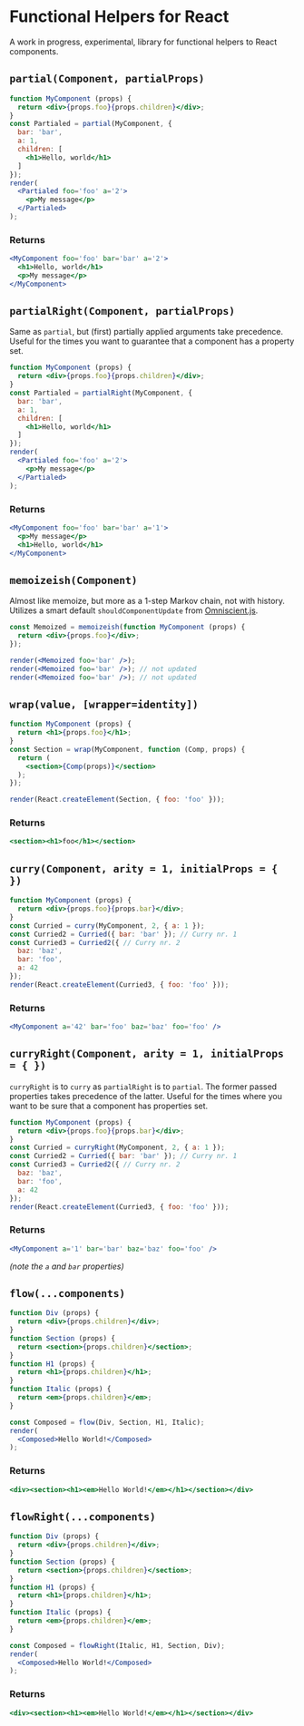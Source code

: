 # Functional Helpers for React

A work in progress, experimental, library for functional helpers to React components.


## `partial(Component, partialProps)`

```jsx
function MyComponent (props) {
  return <div>{props.foo}{props.children}</div>;
}
const Partialed = partial(MyComponent, {
  bar: 'bar',
  a: 1,
  children: [
    <h1>Hello, world</h1>
  ]
});
render(
  <Partialed foo='foo' a='2'>
    <p>My message</p>
  </Partialed>
);
```

### Returns
```jsx
<MyComponent foo='foo' bar='bar' a='2'>
  <h1>Hello, world</h1>
  <p>My message</p>
</MyComponent>
```

## `partialRight(Component, partialProps)`

Same as `partial`, but (first) partially applied arguments take precedence.
Useful for the times you want to guarantee that a component has a property set.

```jsx
function MyComponent (props) {
  return <div>{props.foo}{props.children}</div>;
}
const Partialed = partialRight(MyComponent, {
  bar: 'bar',
  a: 1,
  children: [
    <h1>Hello, world</h1>
  ]
});
render(
  <Partialed foo='foo' a='2'>
    <p>My message</p>
  </Partialed>
);
```

### Returns
```jsx
<MyComponent foo='foo' bar='bar' a='1'>
  <p>My message</p>
  <h1>Hello, world</h1>
</MyComponent>
```

## `memoizeish(Component)`

Almost like memoize, but more as a 1-step Markov chain, not with history. Utilizes
a smart default `shouldComponentUpdate` from [Omniscient.js](https://github.com/omniscientjs/omniscient).

```jsx
const Memoized = memoizeish(function MyComponent (props) {
  return <div>{props.foo}</div>;
});

render(<Memoized foo='bar' />);
render(<Memoized foo='bar' />); // not updated
render(<Memoized foo='bar' />); // not updated
```

## `wrap(value, [wrapper=identity])`

```jsx
function MyComponent (props) {
  return <h1>{props.foo}</h1>;
}
const Section = wrap(MyComponent, function (Comp, props) {
  return (
    <section>{Comp(props)}</section>
  );
});

render(React.createElement(Section, { foo: 'foo' }));
```

### Returns
```jsx
<section><h1>foo</h1></section>
```

## `curry(Component, arity = 1, initialProps = { })`

```jsx
function MyComponent (props) {
  return <div>{props.foo}{props.bar}</div>;
}
const Curried = curry(MyComponent, 2, { a: 1 });
const Curried2 = Curried({ bar: 'bar' }); // Curry nr. 1
const Curried3 = Curried2({ // Curry nr. 2
  baz: 'baz',
  bar: 'foo',
  a: 42
});
render(React.createElement(Curried3, { foo: 'foo' }));
```

### Returns
```jsx
<MyComponent a='42' bar='foo' baz='baz' foo='foo' />
```


## `curryRight(Component, arity = 1, initialProps = { })`

`curryRight` is to `curry` as `partialRight` is to `partial`. The former passed
properties takes precedence of the latter. Useful for the times where you want to
be sure that a component has properties set.

```jsx
function MyComponent (props) {
  return <div>{props.foo}{props.bar}</div>;
}
const Curried = curryRight(MyComponent, 2, { a: 1 });
const Curried2 = Curried({ bar: 'bar' }); // Curry nr. 1
const Curried3 = Curried2({ // Curry nr. 2
  baz: 'baz',
  bar: 'foo',
  a: 42
});
render(React.createElement(Curried3, { foo: 'foo' }));
```

### Returns
```jsx
<MyComponent a='1' bar='bar' baz='baz' foo='foo' />
```

_(note the `a` and `bar` properties)_

## `flow(...components)`

```jsx
function Div (props) {
  return <div>{props.children}</div>;
}
function Section (props) {
  return <section>{props.children}</section>;
}
function H1 (props) {
  return <h1>{props.children}</h1>;
}
function Italic (props) {
  return <em>{props.children}</em>;
}

const Composed = flow(Div, Section, H1, Italic);
render(
  <Composed>Hello World!</Composed>
);
```

### Returns
```jsx
<div><section><h1><em>Hello World!</em></h1></section></div>
```

## `flowRight(...components)`

```jsx
function Div (props) {
  return <div>{props.children}</div>;
}
function Section (props) {
  return <section>{props.children}</section>;
}
function H1 (props) {
  return <h1>{props.children}</h1>;
}
function Italic (props) {
  return <em>{props.children}</em>;
}

const Composed = flowRight(Italic, H1, Section, Div);
render(
  <Composed>Hello World!</Composed>
);
```

### Returns
```jsx
<div><section><h1><em>Hello World!</em></h1></section></div>
```
